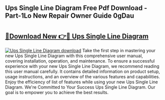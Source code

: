 ## Ups Single Line Diagram Free Pdf Download - Part-1Lo New Repair Owner Guide 0gDau

# <h2><a href="http://dfmz3t0.blite.top/?on=Ups+Single+Line+Diagram">🔗Download New 👉🔴 Ups Single Line Diagram</a></h2>

[![Ups Single Line Diagram download](https://i.imgur.com/lujVjoI.png)](http://dfmz3t0.blite.top/?on=Ups+Single+Line+Diagram)
Take the first step in mastering your new Ups Single Line Diagram with this comprehensive user manual, covering installation, operation, and maintenance. To ensure a successful experience with your new Ups Single Line Diagram, we recommend reading this user manual carefully. It contains detailed information on product setup, usage instructions, and an overview of the various features and capabilities. Enjoy the efficiency of list of features while using your new Ups Single Line Diagram. We're Committed to Your Success Ups Single Line Diagram. Our goal is to empower you to achieve the best results.
